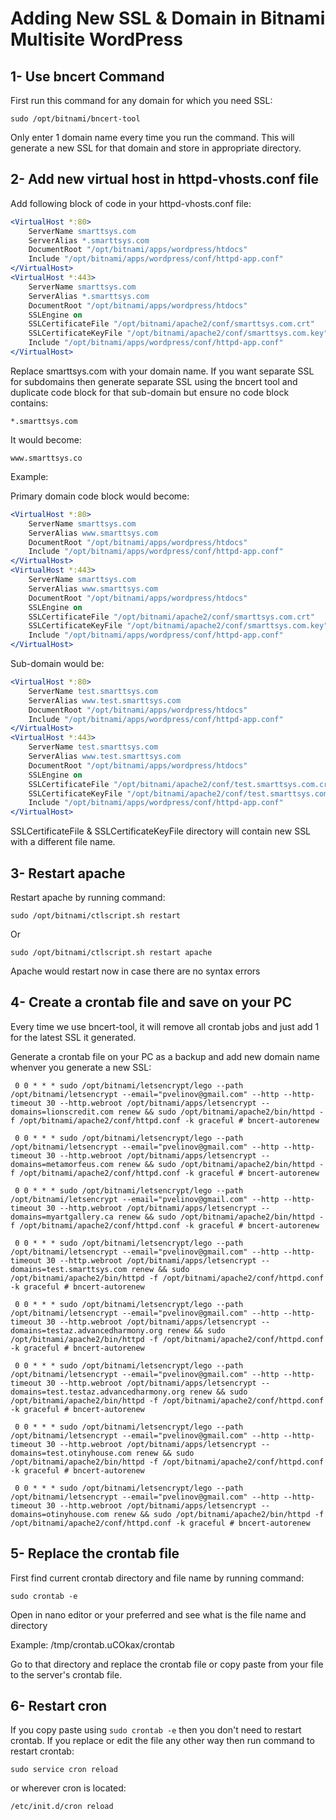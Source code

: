 # Adding New SSL & Domain in Bitnami Multisite WordPress

## 1- Use bncert Command

First run this command for any domain for which you need SSL:

`sudo /opt/bitnami/bncert-tool`

Only enter 1 domain name every time you run the command. This will generate a new SSL for that domain and store in appropriate directory.

## 2- Add new virtual host in httpd-vhosts.conf file

Add following block of code in your httpd-vhosts.conf file:

```apache
<VirtualHost *:80>
    ServerName smarttsys.com
    ServerAlias *.smarttsys.com
    DocumentRoot "/opt/bitnami/apps/wordpress/htdocs"
    Include "/opt/bitnami/apps/wordpress/conf/httpd-app.conf"
</VirtualHost>
<VirtualHost *:443>
    ServerName smarttsys.com
    ServerAlias *.smarttsys.com
    DocumentRoot "/opt/bitnami/apps/wordpress/htdocs"
    SSLEngine on
    SSLCertificateFile "/opt/bitnami/apache2/conf/smarttsys.com.crt"
    SSLCertificateKeyFile "/opt/bitnami/apache2/conf/smarttsys.com.key"
    Include "/opt/bitnami/apps/wordpress/conf/httpd-app.conf"
</VirtualHost>
```

Replace smarttsys.com with your domain name. If you want separate SSL for subdomains then generate separate SSL using the bncert tool and duplicate code block for that sub-domain but ensure no code block contains:

`*.smarttsys.com`

It would become:

`www.smarttsys.co`

Example:

Primary domain code block would become:


```apache
<VirtualHost *:80>
    ServerName smarttsys.com
    ServerAlias www.smarttsys.com
    DocumentRoot "/opt/bitnami/apps/wordpress/htdocs"
    Include "/opt/bitnami/apps/wordpress/conf/httpd-app.conf"
</VirtualHost>
<VirtualHost *:443>
    ServerName smarttsys.com
    ServerAlias www.smarttsys.com
    DocumentRoot "/opt/bitnami/apps/wordpress/htdocs"
    SSLEngine on
    SSLCertificateFile "/opt/bitnami/apache2/conf/smarttsys.com.crt"
    SSLCertificateKeyFile "/opt/bitnami/apache2/conf/smarttsys.com.key"
    Include "/opt/bitnami/apps/wordpress/conf/httpd-app.conf"
</VirtualHost>
```

Sub-domain would be:

```apache
<VirtualHost *:80>
    ServerName test.smarttsys.com
    ServerAlias www.test.smarttsys.com
    DocumentRoot "/opt/bitnami/apps/wordpress/htdocs"
    Include "/opt/bitnami/apps/wordpress/conf/httpd-app.conf"
</VirtualHost>
<VirtualHost *:443>
    ServerName test.smarttsys.com
    ServerAlias www.test.smarttsys.com
    DocumentRoot "/opt/bitnami/apps/wordpress/htdocs"
    SSLEngine on
    SSLCertificateFile "/opt/bitnami/apache2/conf/test.smarttsys.com.crt"
    SSLCertificateKeyFile "/opt/bitnami/apache2/conf/test.smarttsys.com.key"
    Include "/opt/bitnami/apps/wordpress/conf/httpd-app.conf"
</VirtualHost>
```

SSLCertificateFile & SSLCertificateKeyFile directory will contain new SSL with a different file name.

## 3- Restart apache

Restart apache by running command:

`sudo /opt/bitnami/ctlscript.sh restart`

Or 

`sudo /opt/bitnami/ctlscript.sh restart apache`

Apache would restart now in case there are no syntax errors

## 4- Create a crontab file and save on your PC

Every time we use bncert-tool, it will remove all crontab jobs and just add 1 for the latest SSL it generated.

Generate a crontab file on your PC as a backup and add new domain name whenver you generate a new SSL:

```
 0 0 * * * sudo /opt/bitnami/letsencrypt/lego --path /opt/bitnami/letsencrypt --email="pvelinov@gmail.com" --http --http-timeout 30 --http.webroot /opt/bitnami/apps/letsencrypt --domains=lionscredit.com renew && sudo /opt/bitnami/apache2/bin/httpd -f /opt/bitnami/apache2/conf/httpd.conf -k graceful # bncert-autorenew

 0 0 * * * sudo /opt/bitnami/letsencrypt/lego --path /opt/bitnami/letsencrypt --email="pvelinov@gmail.com" --http --http-timeout 30 --http.webroot /opt/bitnami/apps/letsencrypt --domains=metamorfeus.com renew && sudo /opt/bitnami/apache2/bin/httpd -f /opt/bitnami/apache2/conf/httpd.conf -k graceful # bncert-autorenew

 0 0 * * * sudo /opt/bitnami/letsencrypt/lego --path /opt/bitnami/letsencrypt --email="pvelinov@gmail.com" --http --http-timeout 30 --http.webroot /opt/bitnami/apps/letsencrypt --domains=myartgallery.ca renew && sudo /opt/bitnami/apache2/bin/httpd -f /opt/bitnami/apache2/conf/httpd.conf -k graceful # bncert-autorenew

 0 0 * * * sudo /opt/bitnami/letsencrypt/lego --path /opt/bitnami/letsencrypt --email="pvelinov@gmail.com" --http --http-timeout 30 --http.webroot /opt/bitnami/apps/letsencrypt --domains=test.smarttsys.com renew && sudo /opt/bitnami/apache2/bin/httpd -f /opt/bitnami/apache2/conf/httpd.conf -k graceful # bncert-autorenew

 0 0 * * * sudo /opt/bitnami/letsencrypt/lego --path /opt/bitnami/letsencrypt --email="pvelinov@gmail.com" --http --http-timeout 30 --http.webroot /opt/bitnami/apps/letsencrypt --domains=testaz.advancedharmony.org renew && sudo /opt/bitnami/apache2/bin/httpd -f /opt/bitnami/apache2/conf/httpd.conf -k graceful # bncert-autorenew

 0 0 * * * sudo /opt/bitnami/letsencrypt/lego --path /opt/bitnami/letsencrypt --email="pvelinov@gmail.com" --http --http-timeout 30 --http.webroot /opt/bitnami/apps/letsencrypt --domains=test.testaz.advancedharmony.org renew && sudo /opt/bitnami/apache2/bin/httpd -f /opt/bitnami/apache2/conf/httpd.conf -k graceful # bncert-autorenew

 0 0 * * * sudo /opt/bitnami/letsencrypt/lego --path /opt/bitnami/letsencrypt --email="pvelinov@gmail.com" --http --http-timeout 30 --http.webroot /opt/bitnami/apps/letsencrypt --domains=test.otinyhouse.com renew && sudo /opt/bitnami/apache2/bin/httpd -f /opt/bitnami/apache2/conf/httpd.conf -k graceful # bncert-autorenew

 0 0 * * * sudo /opt/bitnami/letsencrypt/lego --path /opt/bitnami/letsencrypt --email="pvelinov@gmail.com" --http --http-timeout 30 --http.webroot /opt/bitnami/apps/letsencrypt --domains=otinyhouse.com renew && sudo /opt/bitnami/apache2/bin/httpd -f /opt/bitnami/apache2/conf/httpd.conf -k graceful # bncert-autorenew
```

## 5- Replace the crontab file

First find current crontab directory and file name by running command:

`sudo crontab -e`

Open in nano editor or your preferred and see what is the file name and directory

Example: /tmp/crontab.uCOkax/crontab

Go to that directory and replace the crontab file or copy paste from your file to the server's crontab file.

## 6- Restart cron

If you copy paste using `sudo crontab -e` then you don't need to restart crontab. If you replace or edit the file any other way then run command to restart crontab:

`sudo service cron reload`

or wherever cron is located:

`/etc/init.d/cron reload`
